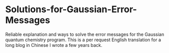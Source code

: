 # Solutions-for-Gaussian-Error-Messages
Reliable explanation and ways to solve the error messages for the Gaussian quantum chemistry program. This is a per request English translation for a long blog in Chinese I wrote a few years back.

